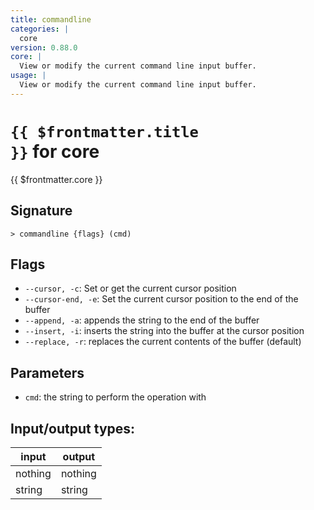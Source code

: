 ```yaml
---
title: commandline
categories: |
  core
version: 0.88.0
core: |
  View or modify the current command line input buffer.
usage: |
  View or modify the current command line input buffer.
---
```

<!-- This file is automatically generated. Please edit the command in https://github.com/nushell/nushell instead. -->

# <code>{{ $frontmatter.title }}</code> for core

<div class='command-title'>{{ $frontmatter.core }}</div>

## Signature

```> commandline {flags} (cmd)```

## Flags

 -  `--cursor, -c`: Set or get the current cursor position
 -  `--cursor-end, -e`: Set the current cursor position to the end of the buffer
 -  `--append, -a`: appends the string to the end of the buffer
 -  `--insert, -i`: inserts the string into the buffer at the cursor position
 -  `--replace, -r`: replaces the current contents of the buffer (default)

## Parameters

 -  `cmd`: the string to perform the operation with


## Input/output types:

| input   | output  |
| ------- | ------- |
| nothing | nothing |
| string  | string  |